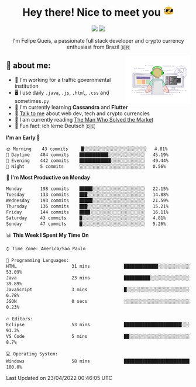 
<h1 align="center">Hey there! Nice to meet you <img src="assets/sunglasses.gif" width="30"/></h1>

<p align="center">
  <a href="https://www.linkedin.com/in/fqueis"><img src="https://img.shields.io/badge/-LinkedIn-blue?style=flat&logo=Linkedin&logoColor=white" /></a>
  <a href="mailto:fqueis@gmail.com"><img src="https://img.shields.io/badge/-Gmail-c14438?style=flat&logo=Gmail&logoColor=white" /></a>
</p>

<p align="center">I'm Felipe Queis, a passionate full stack developer and crypto currency enthusiast from Brazil 🇧🇷</p>

<img width="35%" align="right" alt="fqueis" src="assets/profile.gif" /></p>

## 🤵 about me:

- 🏢 I'm working for a traffic governmental institution
- 🖥️ I use daily `.java`, `.js`, `.html`, `.css` and sometimes`.py`
- 🌱 I'm currently learning **Cassandra** and **Flutter**
- 💬 [Talk to me](https://github.com/fqueis/fqueis/discussions) about web dev, tech and crypto currencies
- 📖 I am currently reading [The Man Who Solved the Market](https://amzn.com/073521798X)
- 💭 Fun fact: ich lerne Deutsch 🇩🇪

<!--START_SECTION:waka-->
**I'm an Early 🐤** 

```text
🌞 Morning    43 commits     █░░░░░░░░░░░░░░░░░░░░░░░░   4.81% 
🌆 Daytime    404 commits    ███████████░░░░░░░░░░░░░░   45.19% 
🌃 Evening    442 commits    ████████████░░░░░░░░░░░░░   49.44% 
🌙 Night      5 commits      ░░░░░░░░░░░░░░░░░░░░░░░░░   0.56%

```
📅 **I'm Most Productive on Monday** 

```text
Monday       198 commits    █████░░░░░░░░░░░░░░░░░░░░   22.15% 
Tuesday      133 commits    ███░░░░░░░░░░░░░░░░░░░░░░   14.88% 
Wednesday    193 commits    █████░░░░░░░░░░░░░░░░░░░░   21.59% 
Thursday     136 commits    ███░░░░░░░░░░░░░░░░░░░░░░   15.21% 
Friday       144 commits    ████░░░░░░░░░░░░░░░░░░░░░   16.11% 
Saturday     43 commits     █░░░░░░░░░░░░░░░░░░░░░░░░   4.81% 
Sunday       47 commits     █░░░░░░░░░░░░░░░░░░░░░░░░   5.26%

```


📊 **This Week I Spent My Time On** 

```text
⌚︎ Time Zone: America/Sao_Paulo

💬 Programming Languages: 
HTML                     31 mins             █████████████░░░░░░░░░░░░   53.09% 
Java                     23 mins             ██████████░░░░░░░░░░░░░░░   39.89% 
JavaScript               3 mins              █░░░░░░░░░░░░░░░░░░░░░░░░   6.78% 
JSON                     0 secs              ░░░░░░░░░░░░░░░░░░░░░░░░░   0.23%

🔥 Editors: 
Eclipse                  53 mins             ██████████████████████░░░   91.3% 
VS Code                  5 mins              ██░░░░░░░░░░░░░░░░░░░░░░░   8.7%

💻 Operating System: 
Windows                  58 mins             █████████████████████████   100.0%

```


 Last Updated on 23/04/2022 00:46:05 UTC
<!--END_SECTION:waka-->

